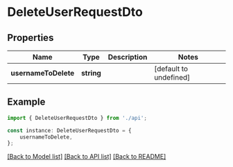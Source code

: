 # DeleteUserRequestDto


## Properties

Name | Type | Description | Notes
------------ | ------------- | ------------- | -------------
**usernameToDelete** | **string** |  | [default to undefined]

## Example

```typescript
import { DeleteUserRequestDto } from './api';

const instance: DeleteUserRequestDto = {
    usernameToDelete,
};
```

[[Back to Model list]](../README.md#documentation-for-models) [[Back to API list]](../README.md#documentation-for-api-endpoints) [[Back to README]](../README.md)
